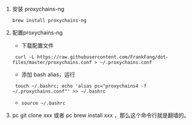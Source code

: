 1. 安装 proxychains-ng

   ```
   brew install proxychains-ng
   ```

2. 配置proxychains-ng

   - 下载配置文件

   ```shell
    curl -L https://raw.githubusercontent.com/FrankFang/dot-files/master/proxychains.conf > ~/.proxychains.conf
   ```

   - 添加 bash alias，运行

   ```shell
    touch ~/.bashrc; echo 'alias pc="proxychains4 -f ~/.proxychains.conf"' >> ~/.bashrc
   ```

   - `source ~/.bashrc`
3. pc git clone xxx 或者 pc brew install xxx ，那么这个命令行就是翻墙的。

